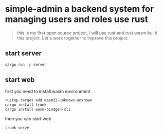 # simple-admin a backend system for managing users and roles use rust
> this is my first open source project, I will use rust and rust wasm build this project.
> Let's work together to improve this project.
## start server
```bash
cargo run -p server
```
## start web
first you need to install wasm environment
```bash
rustup target add wasm32-unknown-unknown
cargo install trunk
cargo install wasm-bindgen-cli
```
then you can start web
```bash
trunk serve
```